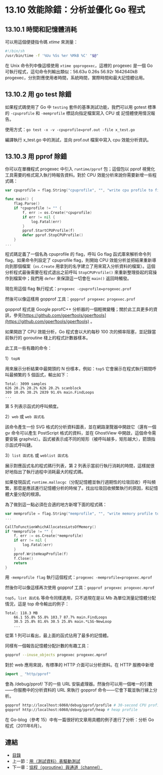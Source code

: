 # 13.10 效能除錯：分析並優化 Go 程式

## 13.10.1 時間和記憶體消耗

可以用這個便捷指令碼 *xtime* 來測量：

```sh
#!/bin/sh
/usr/bin/time -f '%Uu %Ss %er %MkB %C' "$@"
```

在 Unix 命令列中像這樣使用 ```xtime goprogexec```，這裡的 progexec 是一個 Go 可執行程式，這句命令列輸出類似：56.63u 0.26s 56.92r 1642640kB progexec，分別對應使用者時間，系統時間，實際時間和最大記憶體佔用。

## 13.10.2 用 go test 除錯

如果程式碼使用了 Go 中 `testing` 套件的基準測試功能，我們可以用 gotest 標準的 `-cpuprofile` 和 `-memprofile` 標誌向指定檔案寫入 CPU 或 記憶體使用情況報告。

使用方式：```go test -x -v -cpuprofile=prof.out -file x_test.go```

編譯執行 x_test.go 中的測試，並向 prof.out 檔案中寫入 cpu 效能分析資訊。

## 13.10.3 用 pprof 除錯

你可以在單機程式 progexec 中引入 `runtime/pprof` 包；這個包以 pprof 視覺化工具需要的格式寫入執行時報告資料。對於 CPU 效能分析來說你需要新增一些程式碼：

```go
var cpuprofile = flag.String("cpuprofile", "", "write cpu profile to file")

func main() {
	flag.Parse()
	if *cpuprofile != "" {
		f, err := os.Create(*cpuprofile)
		if err != nil {
			log.Fatal(err)
		}
		pprof.StartCPUProfile(f)
		defer pprof.StopCPUProfile()
	}
...
```

程式碼定義了一個名為 cpuprofile 的 flag，呼叫 Go flag 函式庫來解析命令列 flag，如果命令列設定了 cpuprofile flag，則開始 CPU 效能分析並把結果重新導向到那個檔案（`os.Create` 用拿到的名字建立了用來寫入分析資料的檔案）。這個分析程式最後需要在程式退出之前呼叫 `StopCPUProfile()` 來重新整理掛起的寫操作到檔案中；我們用 `defer` 來保證這一切會在 `main()` 返回時觸發。

現在用這個 flag 執行程式：```progexec -cpuprofile=progexec.prof```

然後可以像這樣用 gopprof 工具：```gopprof progexec progexec.prof```

gopprof 程式是 Google pprofC++ 分析器的一個輕微變種；關於此工具更多的資訊，參見[https://github.com/gperftools/gperftools](https://github.com/gperftools/gperftools) 。

如果開啟了 CPU 效能分析，Go 程式會以大約每秒 100 次的頻率阻塞，並記錄當前執行的 goroutine 棧上的程式計數器樣本。

此工具一些有趣的命令：

1）`topN`

用來展示分析結果中最開頭的 N 份樣本，例如：```top5```
它會展示在程式執行期間呼叫最頻繁的 5 個函式，輸出如下：

```
Total: 3099 samples
626 20.2% 20.2% 626 20.2% scanblock
309 10.0% 30.2% 2839 91.6% main.FindLoops
...
```

第 5 列表示函式的呼叫頻度。

2）`web` 或 `web 函式名`

該命令產生一份 SVG 格式的分析資料圖表，並在網路瀏覽器中開啟它（還有一個 gv 命令可以產生 PostScript 格式的資料，並在 GhostView 中開啟，這個命令需要安裝 graphviz）。函式被表示成不同的矩形（被呼叫越多，矩形越大），箭頭指示函式呼叫鏈。

3）`list 函式名` 或 `weblist 函式名`

展示對應函式名的程式碼行列表，第 2 列表示當前行執行消耗的時間，這樣就很好地指出了執行過程中消耗最大的程式碼。

如果發現函式 `runtime.mallocgc`（分配記憶體並執行週期性的垃圾回收）呼叫頻繁，那麼是應該進行記憶體分析的時候了。找出垃圾回收頻繁執行的原因，和記憶體大量分配的根源。

為了做到這一點必須在合適的地方新增下面的程式碼：

```go
var memprofile = flag.String("memprofile", "", "write memory profile to this file")
...

CallToFunctionWhichAllocatesLotsOfMemory()
if *memprofile != "" {
	f, err := os.Create(*memprofile)
	if err != nil {
		log.Fatal(err)
	}
	pprof.WriteHeapProfile(f)
	f.Close()
	return
}
```

用 `-memprofile flag` 執行這個程式：```progexec -memprofile=progexec.mprof```

然後你可以像這樣再次使用 gopprof 工具：```gopprof progexec progexec.mprof```

`top5`，`list 函式名` 等命令同樣適用，只不過現在是以 Mb 為單位測量記憶體分配情況，這是 top 命令輸出的例子：

```
Total: 118.3 MB
	66.1 55.8% 55.8% 103.7 87.7% main.FindLoops
	30.5 25.8% 81.6% 30.5 25.8% main.*LSG·NewLoop
	...
```

從第 1 列可以看出，最上面的函式佔用了最多的記憶體。

同樣有一個報告記憶體分配計數的有趣工具：

```sh
gopprof --inuse_objects progexec progexec.mprof
```

對於 web 應用來說，有標準的 HTTP 介面可以分析資料。在 HTTP 服務中新增

```go
import _ "http/pprof"
```

會為 /debug/pprof/ 下的一些 URL 安裝處理器。然後你可以用一個唯一的引數——你服務中的分析資料的 URL 來執行 gopprof 命令——它會下載並執行線上分析。

```sh
gopprof http://localhost:6060/debug/pprof/profile # 30-second CPU profile
gopprof http://localhost:6060/debug/pprof/heap # heap profile
```

在 Go-blog（參考 15）中有一篇很好的文章用具體的例子進行了分析：分析 Go 程式（2011年6月）。

## 連結

- [目錄](directory.md)
- 上一節：[用（測試資料）表驅動測試](13.9.md)
- 下一章：[協程（goroutine）與通道（channel）](14.0.md)
